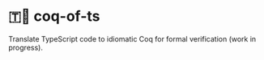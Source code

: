 # 🇹🐓 coq-of-ts

Translate TypeScript code to idiomatic Coq for formal verification (work in progress).
